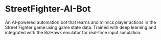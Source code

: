 # StreetFighter-AI-Bot
An AI-powered automation bot that learns and mimics player actions in the Street Fighter game using game state data. Trained with deep learning and integrated with the BizHawk emulator for real-time input simulation.
